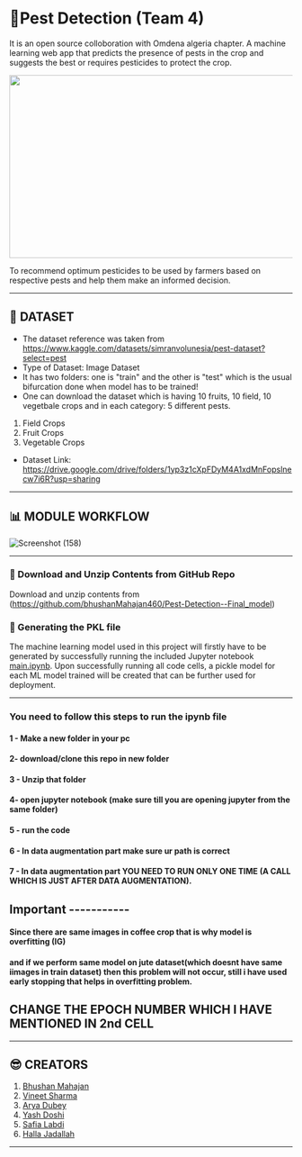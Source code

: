 # **:ear_of_rice:Pest Detection (Team 4)**

It is an open source colloboration with Omdena algeria chapter. A machine learning web app that predicts the presence of pests in the crop and suggests the best or requires pesticides to protect the crop.

<p align="center">
  <img width="600" height="325" src="https://imgs.search.brave.com/I4j3n1p8fvs2zhKhGauvYsvn5x6JrnQLO6fqzTxXmvo/rs:fit:891:225:1/g:ce/aHR0cHM6Ly90c2Uz/Lm1tLmJpbmcubmV0/L3RoP2lkPU9JUC5k/T2FVOHV0Q2c5SG91/TEpwTVR4bDRRSGFE/OCZwaWQ9QXBp">
</p>

To recommend optimum pesticides to be used by farmers based on respective pests and help them make an informed decision.

---

## :pushpin: **DATASET** 
* The dataset reference was taken from https://www.kaggle.com/datasets/simranvolunesia/pest-dataset?select=pest
* Type of Dataset: Image Dataset
* It has two folders: one is "train" and the other is "test" which is the usual bifurcation done when model has to be trained!
* One can download the dataset which is having 10 fruits, 10 field, 10 vegetbale crops and in each category: 5 different pests.
1. Field Crops 
2. Fruit Crops 
3. Vegetable Crops
* Dataset Link: https://drive.google.com/drive/folders/1yp3z1cXpFDyM4A1xdMnFopslnecw7i6R?usp=sharing


---

## **:bar_chart: MODULE WORKFLOW**
<p align="left">
  
![Screenshot (158)](https://user-images.githubusercontent.com/68232386/230074463-0f69c58a-eda0-4794-9c30-93fe4753a1e4.png)
  
 </p>


---

### :open_file_folder: Download and Unzip Contents from GitHub Repo

Download and unzip contents from (https://github.com/bhushanMahajan460/Pest-Detection--Final_model)

### :green_book: Generating the PKL file

The machine learning model used in this project will firstly have to be generated by successfully running the included Jupyter notebook [main.ipynb]([https://github.com/bhushanMahajan460/Pest-Detection--Final_model/blob/main/main.ipynb]). Upon successfully running all code cells, a pickle model for each ML model trained will be created that can be further used for deployment.

---


### You need to follow this steps to run the ipynb file

#### 1 - Make a new folder in your pc
#### 2- download/clone this repo in new folder
#### 3 - Unzip that folder
#### 4-  open jupyter notebook (make sure till you are opening jupyter from the same folder)
#### 5 - run the code
#### 6 - In data augmentation part make sure ur path is correct
#### 7 - In data augmentation part YOU NEED TO RUN ONLY ONE TIME (A CALL WHICH IS JUST AFTER DATA AUGMENTATION).


## Important -----------
#### Since there are same images in coffee crop that is why model is overfitting (IG)
#### and if we perform same model on jute dataset(which doesnt have same iimages in train dataset) then this problem will not occur, still i have used early stopping that helps in overfitting problem.

## CHANGE THE EPOCH NUMBER WHICH I HAVE MENTIONED IN 2nd CELL

---

## **:sunglasses: CREATORS**
1. [Bhushan Mahajan](https://github.com/bhushanMahajan460)
2. [Vineet Sharma](https://github.com/Vinit171)
3. [Arya Dubey](https://github.com/aryadubey)
4. [Yash Doshi](https://github.com/YashDoshi17)
5. [Safia Labdi](https://github.com/safialabdi)
6. [Halla Jadallah](https://github.com/halajadallah)

--- 
